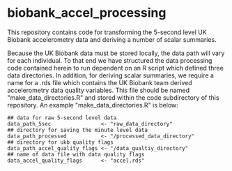 # biobank_accel_processing
This repository contains code for transforming the 5-second level UK Biobank accelerometry 
data and deriving a number of scalar summaries.

Because the UK Biobank data must be stored locally, the data path will vary for each individual. 
To that end we have structured the data processing 
code contained herein to run dependent on an R script which defined three data directories.
In addition, for deriving scalar summaries, we require a name for a .rds file which contains the UK Biobank team 
derived accelerometry data quality variables. This file should be named "make_data_directories.R" and 
stored within the code subdirectory of this repository. An example "make_data_directories.R" is below:

```{r}
## data for raw 5-second level data
data_path_5sec                <- "raw_data_directory"
## directory for saving the minute level data
data_path_processed           <- "/processed_data_directory"
## directory for ukb quality flags 
data_path_accel_quality_flags <- "/data_qualtiy_directory"
## name of data file with data quality flags
data_accel_quality_flags      <- "accel.rds"
```

